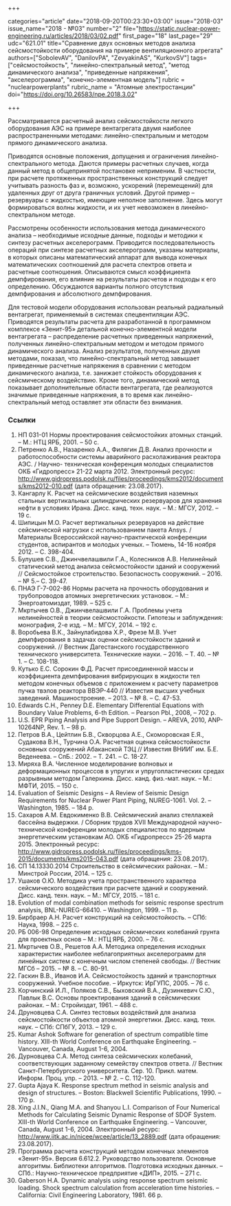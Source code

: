 +++

categories="article"
date="2018-09-20T00:23:30+03:00"
issue="2018-03"
issue_name="2018 - №03"
number="2"
file="https://static.nuclear-power-engineering.ru/articles/2018/03/02.pdf"
first_page="18"
last_page="29"
udc="621.01"
title="Сравнение двух основных методов анализа сейсмостойкости оборудования на примере вентиляционного агрегата"
authors=["SobolevAV", "DanilovPA", "ZevyakinAS", "KurkovSV"]
tags=["сейсмостойкость", "линейно-спектральный метод", "метод динамического анализа", "приведенные напряжения", "акселерограмма", "конечно-элементная модель"]
rubric = "nuclearpowerplants"
rubric_name = "Aтомные электростанции"
doi="https://doi.org/10.26583/npe.2018.3.02"

+++

Рассматривается расчетный анализ сейсмостойкости легкого оборудования АЭС на примере вентагрегата двумя наиболее распространенными методами: линейно-спектральным и методом прямого динамического анализа.

Приводятся основные положения, допущения и ограничения линейно-спектрального метода. Даются примеры расчетных случаев, когда данный метод в общепринятой постановке неприменим. В частности, при расчете протяженных пространственных конструкций следует учитывать разность фаз и, возможно, ускорений (перемещений) для удаленных друг от друга граничных условий. Другой пример – резервуары с жидкостью, имеющие неполное заполнение. Здесь могут формироваться волны жидкости, и их учет невозможен в линейно-спектральном методе.

Рассмотрены особенности использования метода динамического анализа – необходимые исходные данные, подходы и методики к синтезу расчетных акселерограмм. Приводится последовательность операций при синтезе расчетных акселерограмм, указаны материалы, в которых описаны математический аппарат для вывода конечных математических соотношений для расчета спектров ответа и расчетные соотношения. Описываются смысл коэффициента демпфирования, его влияние на результаты расчетов и подходы к его определению. Обсуждаются варианты полного отсутствия демпфирования и абсолютного демпфирования.

Для тестовой модели оборудования использован реальный радиальный вентагрегат, применяемый в системах спецвентиляции АЭС. Приводятся результаты расчета для разработанной в программном комплексе «Зенит-95» детальной конечно-элементной модели вентагрегата – распределение расчетных приведенных напряжений, полученных линейно-спектральным методом и методом прямого динамического анализа. Анализ результатов, полученных двумя методами, показал, что линейно-спектральный метод завышает приведенные расчетные напряжения в сравнении с методом динамического анализа, т.е. занижает стойкость оборудования к сейсмическому воздействию. Кроме того, динамический метод показывает дополнительные области вентагрегата, где реализуются значимые приведенные напряжения, в то время как линейно-спектральный метод оставляет эти области без внимания.

### Ссылки

1. НП 031-01 Нормы проектирования сейсмостойких атомных станций. – М.: НТЦ ЯРБ, 2001. – 50 с.
2. Петренко А.В., Назаренко А.А., Филягин Д.В. Анализ прочности и работоспособности системы аварийного расхолаживания реактора АЭС. / Научно- техническая конференция молодых специалистов ОКБ «Гидропресс» 21-22 марта 2012. Электронный ресурс: http://www.gidropress.podolsk.ru/files/proceedings/kms2012/documents/kms2012-010.pdf (дата обращения: 23.08.2017).
3. Кангарлу К. Расчет на сейсмические воздействия наземных стальных вертикальных цилиндрических резервуаров для хранения нефти в условиях Ирана. Дисс. канд. техн. наук. – М.: МГСУ, 2012. – 19 с.
4. Шипицын М.О. Расчет вертикальных резервуаров на действие сейсмической нагрузки с использованием пакета Ansys. / Материалы Всероссийской научно-практической конференции студентов, аспирантов и молодых ученых. – Тюмень, 14-16 ноября 2012. – С. 398-404.
5. Булушев С.В., Джинчвелашвили Г.А., Колесников А.В. Нелинейный статический метод анализа сейсмостойкости зданий и сооружений // Сейсмостойкое строительство. Безопасность сооружений. – 2016. – № 5.– С. 39-47.
6. ПНАЭ Г-7-002-86 Нормы расчета на прочность оборудования и трубопроводов атомных энергетических установок. – М.: Энергоатомиздат, 1989. – 525 c.
7. Мкртычев О.В., Джинчвелашвили Г.А. Проблемы учета нелинейностей в теории сейсмостойкости. Гипотезы и заблуждения: монография, 2-е изд. – М.: МГСУ, 2014. – 192 с.
8. Воробьева В.К., Зайнулабидова Х.Р., Фрезе М.В. Учет демпфирования в задачах оценки сейсмостойкости зданий и сооружений. // Вестник Дагестанского государственного технического университета. Технические науки. – 2016. – Т. 40. – № 1. – С. 108-118.
9. Кутько Е.С. Сорокин Ф.Д. Расчет присоединенной массы и коэффициента демпфирования вибрирующих в жидкости тел методом конечных объемов с приложением к расчету параметров пучка твэлов реактора ВВЭР-440 // Известия высших учебных заведений. Машиностроение. – 2013. – № 8. – С. 47-53.
10. Edwards C.H., Penney D.E. Elementary Differential Equations with Boundary Value Problems, 6-th Edition. – Pearson Pbl., 2008, – 702 p.
11. U.S. EPR Piping Analysis and Pipe Support Design. – AREVA, 2010, ANP-10264NP, Rev. 1. – 98 p.
12. Петров В.А., Цейтлин Б.В., Скворцова А.Е., Скоморовская Е.Я., Судакова В.Н., Турчина О.А. Расчетная оценка сейсмостойкости основных сооружений Абаканской ТЭЦ // Известия ВНИИГ им. Б.Е. Веденеева. – СпБ.: 2002. – Т. 241. – C. 18-27.
13. Миряха В.А. Численное моделирование волновых и деформационных процессов в упругих и упругопластических средах разрывным методом Галеркина. Дисс. канд. физ.-мат. наук. – М.: МФТИ, 2015. – 150 с.
14. Evaluation of Seismic Designs – A Review of Seismic Design Requirements for Nuclear Power Plant Piping, NUREG-1061. Vol. 2. – Washington, 1985. – 184 p.
15. Сахаров А.М. Евдокименко В.В. Сейсмический анализ стеллажей бассейна выдержки. / Сборник трудов XVII Международной научно-технической конференции молодых специалистов по ядерным энергетическим установкам АО. ОКБ «Гидропресс» 25-26 марта 2015. Электронный ресурс: http://www.gidropress.podolsk.ru/files/proceedings/kms-2015/documents/kms2015-043.pdf (дата обращения: 23.08.2017).
16. СП 14.13330.2014 Строительство в сейсмических районах. – М.: Минстрой России, 2014. – 125 с.
17. Ушаков О.Ю. Методика учета пространственного характера сейсмического воздействия при расчете зданий и сооружений. Дисс. канд. техн. наук. – М.: МГСУ, 2015. – 181 с.
18. Evolution of modal combination methods for seismic response spectrum analysis, BNL-NUREG-66410. – Washington, 1999. – 11 p.
19. Бирбраер А.Н. Расчет конструкций на сейсмостойкость. – СПб: Наука, 1998. – 225 с.
20. РБ 006-98 Определение исходных сейсмических колебаний грунта для проектных основ – М.: НТЦ ЯРБ, 2000. – 76 с.
21. Мкртычев О.В., Решетов А.А. Методика определения исходных характеристик наиболее неблагоприятных акселерограмм для линейных систем с конечным числом степеней свободы. // Вестник МГСб – 2015. – № 8. – С. 80-91.
22. Гаскин В.В., Иванов И.А. Сейсмостойкость зданий и транспортных сооружений. Учебное пособие. – Иркутск: ИрГУПС, 2005. – 76 с.
23. Корчинский И.Л., Поляков С.В., Быховский В.А., Дузинкевич С.Ю., Павлык В.С. Основы проектирования зданий в сейсмических районах. – М.: Стройиздат, 1961. – 488 с.
24. Друновцева С.А. Синтез тестовых воздействий для анализа сейсмостойкости объектов атомной энергетики. Дисс. канд. техн. наук. – СПб: СПбГУ, 2013. – 129 с.
25. Kumar Ashok Software for generation of spectrum compatible time history. XIII-th World Conference on Earthquake Engineering. – Vancouver, Canada, August 1-6, 2004.
26. Дурновцева С.А. Метод синтеза сейсмических колебаний, соответствующих заданному семейству спектров ответа. // Вестник Санкт-Петербургского университета. Сер. 10. Прикл. матем. Информ. Проц. упр. – 2013. – № 2. – C. 112-120.
27. Gupta Ajaya K. Response spectrum method in seismic analysis and design of structures. – Boston: Blackwell Scientific Publications, 1990. – 170 p.
28. Xing J.I.N., Qiang M.A. and Shanyou L.I. Comparison of Four Numerical Methods for Calculating Seismic Dynamic Response of SDOF System. XIII-th World Conference on Earthquake Engineering. – Vancouver, Canada, August 1-6, 2004. Электронный ресурс: http://www.iitk.ac.in/nicee/wcee/article/13_2889.pdf (дата обращения: 23.08.2017).
29. Программа расчета конструкций методом конечных элементов «Зенит-95». Версия 6.612.2. Руководство пользователя. Основные алгоритмы. Библиотеки алгоритмов. Подготовка исходных данных. – СПб.: Научно-техническое предприятие «ДИП», 2015. – 271 c.
30. Gaberson H.A. Dynamic analysis using response spectrum seismic loading. Shock spectrum calculation from acceleration time histories. – California: Civil Engineering Laboratory, 1981. 66 p.